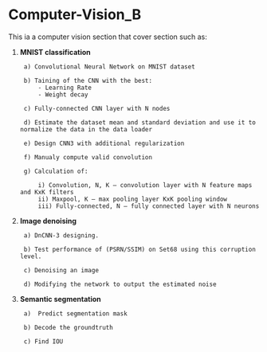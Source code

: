 # Computer-Vision_B

This ia a computer vision section that cover section such as: 

1) **MNIST classification**

		a) Convolutional Neural Network on MNIST dataset

		b) Taining of the CNN with the best:
			- Learning Rate 
			- Weight decay

		c) Fully-connected CNN layer with N nodes

		d) Estimate the dataset mean and standard deviation and use it to normalize the data in the data loader

		e) Design CNN3 with additional regularization

		f) Manualy compute valid convolution

		g) Calculation of:

			i) Convolution, N, K – convolution layer with N feature maps and KxK filters
			ii) Maxpool, K – max pooling layer KxK pooling window
			iii) Fully-connected, N – fully connected layer with N neurons

2) **Image denoising** 

		a) DnCNN-3 designing.

		b) Test performance of (PSRN/SSIM) on Set68 using this corruption level.

		c) Denoising an image

		d) Modifying the network to output the estimated noise

3) **Semantic segmentation** 

		a)  Predict segmentation mask 

		b) Decode the groundtruth

		c) Find IOU


